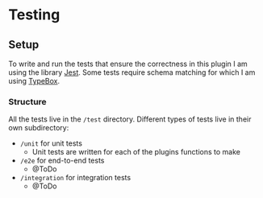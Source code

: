 # Testing

## Setup
To write and run the tests that ensure the correctness in this plugin I am using the library [Jest](https://jestjs.io/).
Some tests require schema matching for which I am using [TypeBox](https://github.com/sinclairzx81/typebox).

### Structure
All the tests live in the `/test` directory.
Different types of tests live in their own subdirectory:
- `/unit` for unit tests
	- Unit tests are written for each of the plugins functions to make
- `/e2e` for end-to-end tests
	- @ToDo
- `/integration` for integration tests
	- @ToDo
